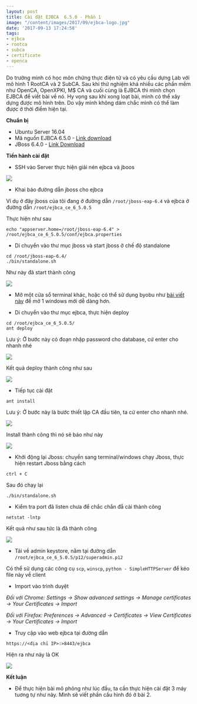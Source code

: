 ```yaml
---
layout: post
title: Cài đặt EJBCA  6.5.0 - Phần 1
image: "/content/images/2017/09/ejbca-logo.jpg"
date: '2017-09-13 17:24:58'
tags:
- ejbca
- rootca
- subca
- certificate
- openca
---
```


Do trường mình có học môn chứng thực điện tử và có yêu cầu dựng Lab với mô hình 1 RootCA  và 2 SubCA. Sau khi thử nghiệm khá nhiều các phần mềm như OpenCA, OpenXPKI, M$ CA và cuối cùng là EJBCA thì mình chọn EJBCA để viết bài về nó. Hy vọng sau khi xong loạt bài, mình có thể xây dựng được mô hình trên. Do vậy mình không dám chắc mình có thể làm được ở thời điểm hiện tại. 

**Chuẩn bị**

- Ubuntu Server 16.04
- Mã nguồn EJBCA 6.5.0 - [Link download](https://drive.google.com/file/d/0BwVyZh184-20Q253cDlFakJxbGs/view?usp=sharing)
- JBoss 6.4.0 - [Link Download](https://drive.google.com/file/d/0BwVyZh184-20S2JfN011ZTZBMFE/view?usp=sharing)

**Tiến hành cài đặt**

- SSH vào Server thực hiện giải nén ejbca và jboos 

<img src="https://i.imgur.com/7wrxaZC.png">

- Khai báo đường dẫn jboss cho ejbca

Ví dụ ở đây jboss của tôi đang ở đường dẫn `/root/jboss-eap-6.4` và ejbca ở đường dẫn `/root/ejbca_ce_6_5.0.5`

Thực hiện như sau

```
echo "appserver.home=/root/jboss-eap-6.4" > /root/ejbca_ce_6_5.0.5/conf/ejbca.properties
```

- Di chuyển vào thư mục jboss và start jboss ở chế độ standalone

```
cd /root/jboss-eap-6.4/
./bin/standalone.sh
```

Như này đã start thành công 

<img src="https://i.imgur.com/3xiG2wy.png">

- Mở một cửa sổ terminal khác, hoặc có thể sử dụng byobu như [bài viết này](https://sapham.net/su-dung-byobu-de-quay-tren-terminal-awesome-with-byobu/) để mở 1 windows mới dễ dàng hơn. 

- Di chuyển vào thư mục ejbca, thực hiện deploy

```
cd /root/ejbca_ce_6_5.0.5/
ant deploy
```

Lưu ý: Ở bước này có đoạn nhập password cho database, cứ enter cho nhanh nhé

<img src="https://i.imgur.com/LQieYiD.png)">

Kết quả deploy thành công như sau

<img src="https://i.imgur.com/AbRzbzE.png">

- Tiếp tục cài đặt

```
ant install
```

Lưu ý: Ở bước này là bước thiết lập CA đầu tiên, ta cứ enter cho nhanh nhé.

<img src="https://i.imgur.com/BX0E9M2.png)">

Install thành công thì nó sẽ báo như này

<img src="https://i.imgur.com/ehkRKY7.png">

- Khởi động lại Jboss: chuyển sang terminal/windows chạy Jboss, thực hiện restart Jboss bằng cách 

```
ctrl + C
```
Sau đó chạy lại

```
./bin/standalone.sh
```

- Kiểm tra port đã listen chưa để chắc chắn đẫ cài thành công 

```
netstat -lntp
```

Kết quả như sau tức là đã thành công

<img src="https://i.imgur.com/rplFkFN.png)">

- Tải về admin keystore, nằm tại đường dẫn `/root/ejbca_ce_6_5.0.5/p12/superadmin.p12`

Có thể sử dụng các công cụ `scp`, `winscp`, `python - SimpleHTTPServer` để kéo file này về client

- Import vào trình duyệt

*Đối với Chrome: Settings -> Show advanced settings -> Manage certificates -> Your Certificates -> Import*

*Đối với Firefox: Preferences -> Advanced -> Certificates -> View Certificates -> Your Certificates -> Import*

- Truy cập vào web ejbca tại đường dẫn

`https://<địa chỉ IP>:>8443/ejbca`

Hiện ra như này là OK 

<img src="https://i.imgur.com/k4UnT26.png">


**Kết luận**

- Để thực hiện bài mô phỏng như lúc đầu, ta cần thực hiện cài đặt 3 máy tuơng tự như này. Mình sẽ viết phần cấu hình đó ở bài 2.






